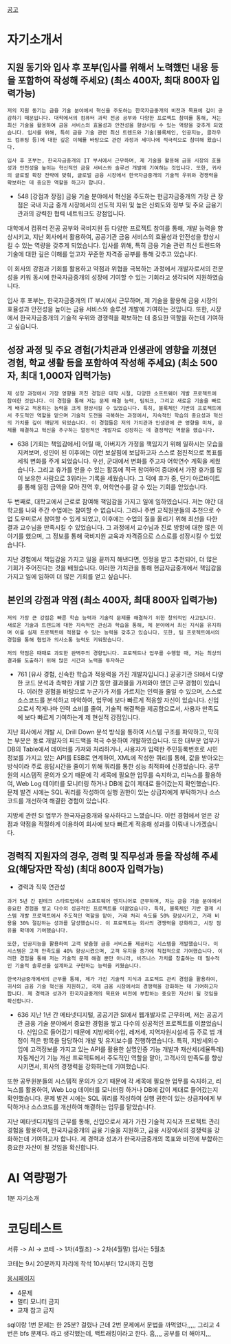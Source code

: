 


[공고](https://kmb.recruiter.co.kr/app/jobnotice/view?systemKindCode=MRS2&jobnoticeSn=173416)


# 자기소개서
## 지원 동기와 입사 후 포부(입사를 위해서 노력했던 내용 등을 포함하여 작성해 주세요) (최소 400자, 최대 800자 입력가능)
```
저의 지원 동기는 금융 기술 분야에서 혁신을 주도하는 한국자금중개의 비전과 목표에 깊이 공감하기 때문입니다. 대학에서의 컴퓨터 과학 전공 공부와 다양한 프로젝트 참여를 통해, 저는 최신 기술을 활용하여 금융 서비스의 효율성과 안전성을 향상시킬 수 있는 역량을 갖추게 되었습니다. 입사를 위해, 특히 금융 기술 관련 최신 트렌드와 기술(블록체인, 인공지능, 클라우드 컴퓨팅 등)에 대한 깊은 이해를 바탕으로 관련 과정과 세미나에 적극적으로 참여해 왔습니다.

입사 후 포부는, 한국자금중개의 IT 부서에서 근무하며, 제 기술을 활용해 금융 시장의 효율성과 안전성을 높이는 혁신적인 금융 서비스와 솔루션 개발에 기여하는 것입니다. 또한, 귀사의 글로벌 확장 전략에 맞춰, 글로벌 금융 시장에서 한국자금중개의 기술적 우위와 경쟁력을 확보하는 데 중요한 역할을 하고자 합니다.
```

- 548
[강점과 장점]
금융 기술 분야에서 혁신을 주도하는 현금자금중개의 가장 큰 장점은 국내 자금 중개 시장에서의 선도적 지위 및 높은 신뢰도와 정부 및 주요 금융기관과의 강력한 협력 네트워크도 강점입니다.

대학에서 컴퓨터 전공 공부와 국비지원 등 다양한 프로젝트 참여를 통해, 개발 능력을 향상시키고, 지난 회사에서 활용하여, 공공기관 금융 서비스의 효율성과 안전성을 향상시킬 수 있는 역량을 갖추게 되었습니다. 입사를 위해, 특히 금융 기술 관련 최신 트렌드와 기술에 대한 깊은 이해를 얻고자 꾸준한 자격증 공부를 통해 갖추고 있습니다.

이 회사의 강점과 기회를 활용하고 약점과 위협을 극복하는 과정에서 개발자로서의 전문성을 키워 동시에 한국자금중개의 성장에 기여할 수 있는 기회라고 생각되어 지원하였습니다.

입사 후 포부는, 한국자금중개의 IT 부서에서 근무하며, 제 기술을 활용해 금융 시장의 효율성과 안전성을 높이는 금융 서비스와 솔루션 개발에 기여하는 것입니다. 또한, 시장에서 한국자금중개의 기술적 우위와 경쟁력을 확보하는 데 중요한 역할을 하는데 기여하고 싶습니다.



## 성장 과정 및 주요 경험(가치관과 인생관에 영향을 끼쳤던 경험, 학교 생활 등을 포함하여 작성해 주세요) (최소 500자, 최대 1,000자 입력가능)
```
제 성장 과정에서 가장 영향을 끼친 경험은 대학 시절, 다양한 소프트웨어 개발 프로젝트에 참여한 것입니다. 이 경험을 통해 저는 문제 해결 능력, 팀워크, 그리고 새로운 기술을 빠르게 배우고 적용하는 능력을 크게 향상시킬 수 있었습니다. 특히, 블록체인 기반의 프로젝트에서 주도적인 역할을 맡으며 기술적 도전을 극복하는 과정에서, 지속적인 학습의 중요성과 혁신의 가치를 깊이 깨닫게 되었습니다. 이 경험들은 저의 가치관과 인생관에 큰 영향을 미쳐, 문제를 해결하고 혁신을 추구하는 열정적인 개발자로 성장하는 데 결정적인 역할을 했습니다.
``` 
- 638 
[기회는 책임감에서]
어릴 때, 아버지가 가정을 책임지기 위해 일하시는 모습을 지켜보며, 성인이 된 이후에는 이런 보살핌에 보답하고자 스스로 점진적으로 목표를 세워 변화를 주게 되었습니다.
우선, 군대에서 변화를 주고자 어학연수 계획을 세웠습니다. 그리고 휴가를 얻을 수 있는 활동에 적극 참여하여 중대에서 가장 휴가를 많이 보유한 사람으로 3위라는 기록을 세웠습니다. 그 덕에 휴가 중, 단기 아르바이트를 통해 일정 금액을 모아 전역 후, 어학연수를 갈 수 있는 기회를 얻었습니다.

두 번째로, 대학교에서 근로로 참여해 책임감을 가지고 일에 임하였습니다. 저는 야간 대학교를 나와 주간 수업에는 참여할 수 없습니다. 그러나 주변 교직원분들의 추천으로 수업 도우미로서 참여할 수 있게 되었고, 이후에는 수업의 질을 올리기 위해 최선을 다한 결과 교수님을 만족시킬 수 있었습니다. 그 과정에서 교수님과 진로 방향에 대한 많은 이야기를 했으며, 그 정보를 통해 국비지원 교육과 자격증으로 스스로를 성장시킬 수 있었습니다.

지난 경험에서 책임감을 가지고 일을 끝까지 해낸다면, 인정을 받고 추천되어, 더 많은 기회가 주어진다는 것을 배웠습니다. 이러한 가치관을 통해 현금자금중개에서 책임감을 가지고 일에 임하여 더 많은 기회를 얻고 싶습니다.


## 본인의 강점과 약점 (최소 400자, 최대 800자 입력가능)
```
저의 가장 큰 강점은 빠른 학습 능력과 기술적 문제를 해결하기 위한 창의적인 사고입니다. 새로운 기술과 트렌드에 대한 지속적인 관심과 학습을 통해, 제 분야에서 최신 지식을 유지하며 이를 실제 프로젝트에 적용할 수 있는 능력을 갖추고 있습니다. 또한, 팀 프로젝트에서의 경험을 통해 협업과 의사소통 능력도 키워왔습니다.

저의 약점은 때때로 과도한 완벽주의 경향입니다. 프로젝트나 업무를 수행할 때, 저는 최상의 결과를 도출하기 위해 많은 시간과 노력을 투자하곤
```

- 761
[유사 경험, 신속한 학습과 적응력을 가진 개발자입니다.]
공공기관 SI에서 다양한 코드 분석과 촉박한 개발 기간 동안 결과물을 가져와야 했던 근무 경험이 있습니다. 이러한 경험을 바탕으로 누군가가 저를 가르치는 인력을 줄일 수 있으며, 스스로 소스코드를 분석하고 파악하여, 업무에 보다 빠르게 적응할 자신이 있습니다. 신입으로서 작게나마 인력 소비를 줄여, 기술적 해결책을 제공함으로서, 사용자 만족도에 보다 빠르게 기여하는게 제 현실적 강점입니다.

지난 회사에서 개발 시, Drill Down 분석 방식을 통하여 시스템 구조를 파악하고, 막히는 부분은 동료 개발자의 피드백을 적극 수용하여 개발하였습니다. 또한 대부분 업무가 DB의 Table에서 데이터를 가져와 처리하거나, 사용자가 입력한 주민등록번호로 시민 정보를 가지고 있는 API를 ESB로 연계하여, XML에 작성한 쿼리를 통해, 값을 받아오는 방식이라 주로 응답시간을 줄이기 위해 쿼리를 통한 성능 최적화에 신경썼습니다. 공무원의 시스템적 문의가 오기 때문에 각 세목에 필요한 업무를 숙지하고, 리눅스를 활용하여, Web Log 데이터를 모니터링 하거나 DB에 값이 제대로 들어갔는지 확인했습니다. 문제 발견 시에는 SQL 쿼리를 작성하여 실행 권한이 있는 상급자에게 부탁하거나 소스코드를 개선하여 해결한 경험이 있습니다.

지방세 관련 SI 업무가 한국자금중개와 유사하다고 느꼈습니다. 이런 경험에서 얻은 강점과 약점을 적절하게 이용하여 회사에 보다 빠르게 적응해 성과를 이뤄내 나가겠습니다.



## 경력직 지원자의 경우, 경력 및 직무성과 등을 작성해 주세요(해당자만 작성) (최대 800자 입력가능)
- 경력과 직묵 연관성
```
과거 5년 간 핀테크 스타트업에서 소프트웨어 엔지니어로 근무하며, 저는 금융 기술 분야에서 중요한 경험을 쌓고 다수의 성공적인 프로젝트를 이끌었습니다. 특히, 블록체인 기반 결제 시스템 개발 프로젝트에서 주도적인 역할을 맡아, 거래 처리 속도를 50% 향상시키고, 거래 비용을 30% 절감하는 성과를 달성했습니다. 이 프로젝트는 회사의 경쟁력을 강화하고, 시장 점유율 확대에 기여했습니다.

또한, 인공지능을 활용하여 고객 맞춤형 금융 서비스를 제공하는 시스템을 개발했습니다. 이 시스템은 고객 만족도를 40% 향상시켰으며, 고객 유지율 증가에 직접적으로 기여했습니다. 이러한 경험을 통해 저는 기술적 문제 해결 뿐만 아니라, 비즈니스 가치를 창출하는 데 필수적인 기술적 솔루션을 설계하고 구현하는 능력을 키웠습니다.

한국자금중개에서의 근무를 통해, 제가 가진 기술적 지식과 프로젝트 관리 경험을 활용하여, 귀사의 금융 기술 혁신을 지원하고, 국제 금융 시장에서의 경쟁력을 강화하는 데 기여하고자 합니다. 제 경력과 성과가 한국자금중개의 목표와 비전에 부합하는 중요한 자산이 될 것임을 확신합니다.
```

- 636
지난 1년 간 메타넷디지털, 공공기관 SI에서 웹개발자로 근무하며, 저는 공공기관 금융 기술 분야에서 중요한 경험을 쌓고 다수의 성공적인 프로젝트를 이끌었습니다. 신입으로 들어갔기 때문에 지방세외수입, 레저세, 지역자원시설세 등 주로 법 개정이 적은 항목을 담당하여 개발 및 유지보수를 진행하였습니다. 특히, 지방세외수입에 고객정보를 가지고 있는 API를 활용한 실명인증 기능 개발과 재산세(세율특례) 자동계산기 기능 개선 프로젝트에서 주도적인 역할을 맡아, 고객사의 만족도를 향상시키면서, 회사의 경쟁력을 강화하는데 기여했습니다.

또한 공무원분들의 시스템적 문의가 오기 때문에 각 세목에 필요한 업무를 숙지하고, 리눅스를 활용하여, Web Log 데이터를 모니터링 하거나 DB에 값이 제대로 들어갔는지 확인했습니다. 문제 발견 시에는 SQL 쿼리를 작성하여 실행 권한이 있는 상급자에게 부탁하거나 소스코드를 개선하여 해결하는 업무를 맡았습니다.

지난 메타넷디지털의 근무를 통해, 신입으로서 제가 가진 기술적 지식과 프로젝트 관리 경험을 활용하여, 한국자금중개의 금융 기술을 지원하고, 금융 시장에서의 경쟁력을 강화하는데 기여하고자 합니다. 제 경력과 성과가 한국자금중개의 목표와 비전에 부합하는 중요한 자산이 될 것임을 확신합니다.



# AI 역량평가

1분 자기소개





# 코딩테스트

서류 -> AI -> 코테 -> 1차(4월초) -> 2차(4월말)
입사는 5월초


코테는 9시 20분까지 자리에 착석 10시부터 12시까지 진행

[응시페이지](https://programmers.co.kr/app/landing/tests/128105?token=05eac7f2c5a5c1a291d0cb5366e0a97f)
- 4문제
- 멀티 모니터 금지
- 교재 참고 금지

sql이랑 1번 문제는 한 25분? 걸렸나 근데 2번 문제에서 문법을 까먹었다,,,,, 그리고 4번은 bfs 문제다. 라고 생각했는데, 백트래킹이라고 한다. 흠,,,, 공부를 더 해야지,,,